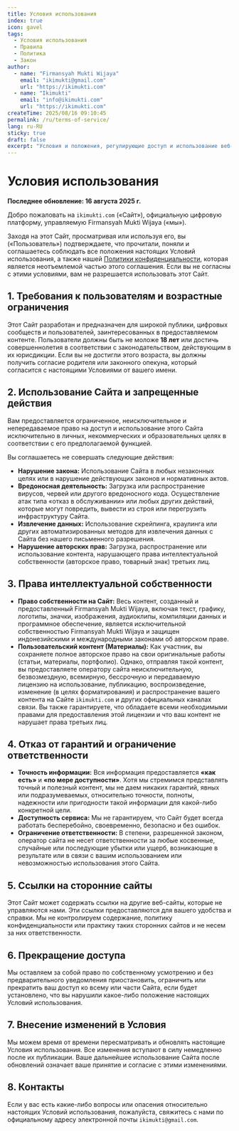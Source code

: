 ```yaml
---
title: Условия использования
index: true
icon: gavel
tags:
  - Условия использования
  - Правила
  - Политика
  - Закон
author:
  - name: "Firmansyah Mukti Wijaya"
    email: "ikimukti@gmail.com"
    url: "https://ikimukti.com"
  - name: "Ikimukti"
    email: "info@ikimukti.com"
    url: "https://ikimukti.com"
createTime: 2025/08/16 09:10:45
permalink: /ru/terms-of-service/
lang: ru-RU
sticky: true
draft: false
excerpt: "Условия и положения, регулирующие доступ и использование веб-сайта ikimukti.com, включая права и обязанности пользователей."
---
```


# Условия использования

**Последнее обновление: 16 августа 2025 г.**

Добро пожаловать на `ikimukti.com` («Сайт»), официальную цифровую платформу, управляемую Firmansyah Mukti Wijaya («мы»).

Заходя на этот Сайт, просматривая или используя его, вы («Пользователь») подтверждаете, что прочитали, поняли и соглашаетесь соблюдать все положения настоящих Условий использования, а также нашей [Политики конфиденциальности](./politika-konfidentsialnosti.md), которая является неотъемлемой частью этого соглашения. Если вы не согласны с этими условиями, вам не разрешается использовать этот Сайт.

## 1. Требования к пользователям и возрастные ограничения
Этот Сайт разработан и предназначен для широкой публики, цифровых сообществ и пользователей, заинтересованных в предоставляемом контенте. Пользователи должны быть не моложе **18 лет** или достичь совершеннолетия в соответствии с законодательством, действующим в их юрисдикции. Если вы не достигли этого возраста, вы должны получить согласие родителя или законного опекуна, который согласится с настоящими Условиями от вашего имени.

## 2. Использование Сайта и запрещенные действия
Вам предоставляется ограниченное, неисключительное и непередаваемое право на доступ и использование этого Сайта исключительно в личных, некоммерческих и образовательных целях в соответствии с его предполагаемой функцией.

Вы соглашаетесь не совершать следующие действия:
- **Нарушение закона:** Использование Сайта в любых незаконных целях или в нарушение действующих законов и нормативных актов.
- **Вредоносная деятельность:** Загрузка или распространение вирусов, червей или другого вредоносного кода. Осуществление атак типа «отказ в обслуживании» или любых других действий, которые могут повредить, вывести из строя или перегрузить инфраструктуру Сайта.
- **Извлечение данных:** Использование скрейпинга, краулинга или других автоматизированных методов для извлечения данных с Сайта без нашего письменного разрешения.
- **Нарушение авторских прав:** Загрузка, распространение или использование контента, нарушающего права интеллектуальной собственности (авторское право, товарный знак) третьих лиц.

## 3. Права интеллектуальной собственности
- **Право собственности на Сайт:** Весь контент, созданный и предоставленный Firmansyah Mukti Wijaya, включая текст, графику, логотипы, значки, изображения, аудиоклипы, компиляции данных и программное обеспечение, является исключительной собственностью Firmansyah Mukti Wijaya и защищен индонезийскими и международными законами об авторском праве.
- **Пользовательский контент (Материалы):** Как участник, вы сохраняете полное авторское право на свои оригинальные работы (статьи, материалы, портфолио). Однако, отправляя такой контент, вы предоставляете оператору сайта неисключительную, безвозмездную, всемирную, бессрочную и передаваемую лицензию на использование, публикацию, воспроизведение, изменение (в целях форматирования) и распространение вашего контента на Сайте `ikimukti.com` и других официальных каналах связи. Вы также гарантируете, что обладаете всеми необходимыми правами для предоставления этой лицензии и что ваш контент не нарушает права третьих лиц.

## 4. Отказ от гарантий и ограничение ответственности
- **Точность информации:** Вся информация предоставляется **«как есть»** и **«по мере доступности»**. Хотя мы стремимся представлять точный и полезный контент, мы не даем никаких гарантий, явных или подразумеваемых, относительно точности, полноты, надежности или пригодности такой информации для какой-либо конкретной цели.
- **Доступность сервиса:** Мы не гарантируем, что Сайт будет всегда работать бесперебойно, своевременно, безопасно и без ошибок.
- **Ограничение ответственности:** В степени, разрешенной законом, оператор сайта не несет ответственности за любые косвенные, случайные или последующие убытки или ущерб, возникающие в результате или в связи с вашим использованием или невозможностью использования этого Сайта.

## 5. Ссылки на сторонние сайты
Этот Сайт может содержать ссылки на другие веб-сайты, которые не управляются нами. Эти ссылки предоставляются для вашего удобства и справки. Мы не контролируем содержание, политику конфиденциальности или практику таких сторонних сайтов и не несем за них ответственности.

## 6. Прекращение доступа
Мы оставляем за собой право по собственному усмотрению и без предварительного уведомления приостановить, ограничить или прекратить ваш доступ ко всему или части Сайта, если будет установлено, что вы нарушили какое-либо положение настоящих Условий использования.

## 7. Внесение изменений в Условия
Мы можем время от времени пересматривать и обновлять настоящие Условия использования. Все изменения вступают в силу немедленно после их публикации. Ваше дальнейшее использование Сайта после обновлений означает ваше принятие и согласие с этими изменениями.

## 8. Контакты
Если у вас есть какие-либо вопросы или опасения относительно настоящих Условий использования, пожалуйста, свяжитесь с нами по официальному адресу электронной почты `ikimukti@gmail.com`.